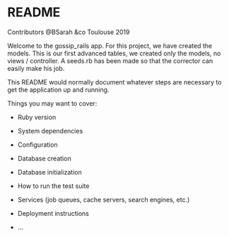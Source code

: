 # README
Contributors @BSarah &co Toulouse 2019

Welcome to the gossip_rails app. For this project, we have created the models. This is our first advanced tables, we created only the models, no views / controller. A seeds.rb has been made so that the corrector can easily make his job.

This README would normally document whatever steps are necessary to get the
application up and running.

Things you may want to cover:

* Ruby version

* System dependencies

* Configuration

* Database creation

* Database initialization

* How to run the test suite

* Services (job queues, cache servers, search engines, etc.)

* Deployment instructions

* ...
